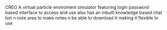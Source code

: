 CREO 
A virtual particle enviroment simulator 
featuring login password based interface to access and use
also has an inbuilt knowledge based chat bot n note area to make notes n be able to download it
making it flexible to use
